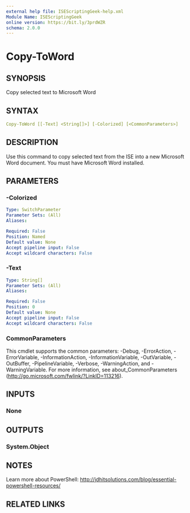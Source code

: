 ```yaml
---
external help file: ISEScriptingGeek-help.xml
Module Name: ISEScriptingGeek
online version: https://bit.ly/3prdWZR
schema: 2.0.0
---
```


# Copy-ToWord

## SYNOPSIS

Copy selected text to Microsoft Word

## SYNTAX

```yaml
Copy-ToWord [[-Text] <String[]>] [-Colorized] [<CommonParameters>]
```

## DESCRIPTION

Use this command to copy selected text from the ISE into a new Microsoft Word document. You must have Microsoft Word installed.


## PARAMETERS

### -Colorized

```yaml
Type: SwitchParameter
Parameter Sets: (All)
Aliases:

Required: False
Position: Named
Default value: None
Accept pipeline input: False
Accept wildcard characters: False
```

### -Text

```yaml
Type: String[]
Parameter Sets: (All)
Aliases:

Required: False
Position: 0
Default value: None
Accept pipeline input: False
Accept wildcard characters: False
```

### CommonParameters

This cmdlet supports the common parameters: -Debug, -ErrorAction, -ErrorVariable, -InformationAction, -InformationVariable, -OutVariable, -OutBuffer, -PipelineVariable, -Verbose, -WarningAction, and -WarningVariable.
For more information, see about_CommonParameters (http://go.microsoft.com/fwlink/?LinkID=113216).

## INPUTS

### None

## OUTPUTS

### System.Object

## NOTES

Learn more about PowerShell: http://jdhitsolutions.com/blog/essential-powershell-resources/

## RELATED LINKS
